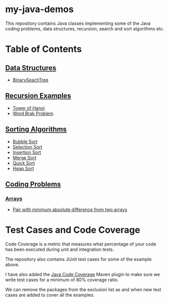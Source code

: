 # my-java-demos
This repository contains Java classes implementing some of the Java coding problems, data structures, recursion, search and sort algorithms etc.
# Table of Contents
## [Data Structures](./src/main/java/com/ppk/datastructures)
- [BinarySeachTree](./src/main/java/com/ppk/datastructures/BinarySeachTreeDemo.java)
## [Recursion Examples](./src/main/java/com/ppk/recursion)
- [Tower of Hanoi](./src/main/java/com/ppk/recursion/TowerOfHanoiDemo.java)
- [Word Brak Problem](./src/main/java/com/ppk/recursion/WordBreakProblemDemo.java)
## [Sorting Algorithms](./src/main/java/com/ppk/sorting) 
- [Bubble Sort](./src/main/java/com/ppk/sorting/BubbleSortDemo.java)
- [Selection Sort](./src/main/java/com/ppk/sorting/SelectionSortDemo.java)
- [Insertion Sort](./src/main/java/com/ppk/sorting/InsertionSortDemo.java)
- [Merge Sort](./src/main/java/com/ppk/sorting/MergeSortDemo.java)
- [Quick Sort](./src/main/java/com/ppk/sorting/InsertionSortDemo.java)
- [Heap Sort](./src/main/java/com/ppk/sorting/HeapSortDemo.java)
## [Coding Problems](./src/main/java/com/ppk/problems)
### [Arrays](./src/main/java/com/ppk/problems/arrays)
- [Pair with minimum absolute difference from two arrays](./src/main/java/com/ppk/problems/arrays/PairWithMinDifference.java)

# Test Cases and Code Coverage
Code Coverage is a metric that measures what percentage of your code has been executed during unit and integration tests.

The repository also contains JUnit test cases for some of the example above.

I have also added the [Java Code Coverage](https://www.eclemma.org/jacoco/trunk/doc/maven.html) Maven plugin to make sure we write test cases for a minimum of 80% coverage ratio.

We can remove the packages from the exclusion list as and when new test cases are added to cover all the examples.
